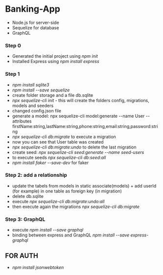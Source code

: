 # Banking-App
* Node.js for server-side
* Sequelize for database
* GraphQL

### Step 0

* Generated the initial project using *npm init*
* Installed Express using *npm install express*


### Step 1
* *npm install sqlite3*
* *npm install --save sequelize*
* create folder storage and a file db.sqlite
* *npx sequelize-cli init* - this will create the folders config, migrations, models and seeders
* changed config.json file
* generate a model: npx sequelize-cli model:generate --name User --attributes firstName:string,lastName:string,phone:string,email:string,password:string 
* *npx sequelize-cli db:migrate* to execute a migration
* now you can see that User table was created
* *npx sequelize-cli db:migrate:undo* to delete the last migration
* create seed: *npx sequelize-cli seed:generate --name seed-users* 
* to execute seeds *npx sequelize-cli db:seed:all*
* *npm install faker --save-dev* for faker

### Step 2: add a relationship
* update the tabels from models in static associate(models) + add userId (for example) in one table as foreign key (in migration)
* delete db.sqlite
* execute *npx sequelize-cli db:migrate:undo:all*
* then execute again the migrations *npx sequelize-cli db:migrate*

### Step 3: GraphQL
* execute *npm install --save graphql*
* binding between express and GraphQL *npm install --save express-graphql* 


## FOR AUTH
* *npm install jsonwebtoken*

